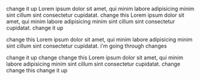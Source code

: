 change it up
Lorem ipsum dolor sit amet, qui minim labore adipisicing minim sint cillum sint consectetur cupidatat.
change this
Lorem ipsum dolor sit amet, qui minim labore adipisicing minim sint cillum sint consectetur cupidatat.
change it up

change this
Lorem ipsum dolor sit amet, qui minim labore adipisicing minim sint cillum sint consectetur cupidatat.
i'm going through changes

change it up
change
change this
Lorem ipsum dolor sit amet, qui minim labore adipisicing minim sint cillum sint consectetur cupidatat.
change
change this
change it up
